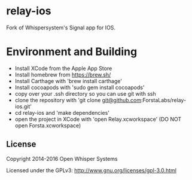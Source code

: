 relay-ios
========

Fork of Whispersystem's Signal app for IOS.

# Environment and Building #
- Install XCode from the Apple App Store
- Install homebrew from https://brew.sh/
- Install Carthage with 'brew install carthage'
- Install cocoapods with 'sudo gem install cocoapods'
- copy over your .ssh directory so you can use git with ssh
- clone the repository with 'git clone git@github.com:ForstaLabs/relay-ios.git'
- cd relay-ios and 'make dependencies'
- open the project in XCode with 'open Relay.xcworkspace' (DO NOT open Forsta.xcworkspace)


## License

Copyright 2014-2016 Open Whisper Systems

Licensed under the GPLv3: http://www.gnu.org/licenses/gpl-3.0.html
